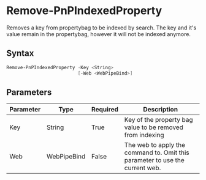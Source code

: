 # Remove-PnPIndexedProperty
Removes a key from propertybag to be indexed by search. The key and it's value remain in the propertybag, however it will not be indexed anymore.
## Syntax
```powershell
Remove-PnPIndexedProperty -Key <String>
                          [-Web <WebPipeBind>]
```


## Parameters
Parameter|Type|Required|Description
---------|----|--------|-----------
|Key|String|True|Key of the property bag value to be removed from indexing|
|Web|WebPipeBind|False|The web to apply the command to. Omit this parameter to use the current web.|
